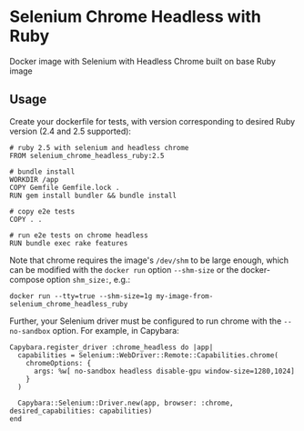 # Selenium Chrome Headless with Ruby

Docker image with Selenium with Headless Chrome built on base Ruby image

## Usage

Create your dockerfile for tests, with version corresponding to desired Ruby version (2.4 and 2.5 supported):

```
# ruby 2.5 with selenium and headless chrome
FROM selenium_chrome_headless_ruby:2.5

# bundle install
WORKDIR /app
COPY Gemfile Gemfile.lock .
RUN gem install bundler && bundle install

# copy e2e tests
COPY . .

# run e2e tests on chrome headless
RUN bundle exec rake features
```

Note that chrome requires the image's `/dev/shm` to be large enough, which can be modified with the `docker run` option `--shm-size` or the docker-compose option `shm_size:`, e.g.:

```
docker run --tty=true --shm-size=1g my-image-from-selenium_chrome_headless_ruby
```

Further, your Selenium driver must be configured to run chrome with the `--no-sandbox` option. For example, in Capybara:

```
Capybara.register_driver :chrome_headless do |app|
  capabilities = Selenium::WebDriver::Remote::Capabilities.chrome(
    chromeOptions: {
      args: %w[ no-sandbox headless disable-gpu window-size=1280,1024]
    }
  )

  Capybara::Selenium::Driver.new(app, browser: :chrome, desired_capabilities: capabilities)
end
```
